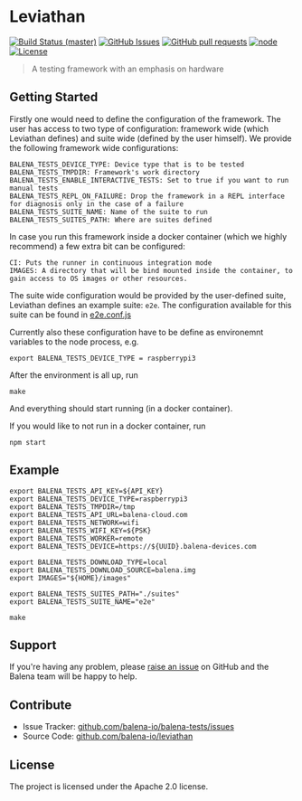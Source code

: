 # Leviathan

[![Build Status (master)](https://jenkins.dev.resin.io/buildStatus/icon?job=balena-tests-master)](https://jenkins.dev.resin.io/job/balena-tests-master/)
[![GitHub Issues](https://img.shields.io/github/issues/balena-io/leviathan.svg)](https://github.com/balena-io/leviathan/issues)
[![GitHub pull requests](https://img.shields.io/github/issues-pr/balena-io/leviathan.svg)](https://github.com/balena-io/leviathan/pulls)
[![node](https://img.shields.io/badge/node-v9.0.0-green.svg)](https://nodejs.org/download/release/v9.0.0/)
[![License](https://img.shields.io/badge/license-APACHE%202.0-blue.svg)](https://opensource.org/licenses/Apache-2.0)

> A testing framework with an emphasis on hardware

## Getting Started

Firstly one would need to define the configuration of the framework.
The user has access to two type of configuration: framework wide (which Leviathan defines) and suite wide (defined by the user himself).
We provide the following framework wide configurations:

    BALENA_TESTS_DEVICE_TYPE: Device type that is to be tested
    BALENA_TESTS_TMPDIR: Framework's work directory
    BALENA_TESTS_ENABLE_INTERACTIVE_TESTS: Set to true if you want to run manual tests
    BALENA_TESTS_REPL_ON_FAILURE: Drop the framework in a REPL interface for diagnosis only in the case of a failure
    BALENA_TESTS_SUITE_NAME: Name of the suite to run
    BALENA_TESTS_SUITES_PATH: Where are suites defined

In case you run this framework inside a docker container (which we highly recommend) a few extra bit can be configured:

    CI: Puts the runner in continuous integration mode
    IMAGES: A directory that will be bind mounted inside the container, to gain access to OS images or other resources.

The suite wide configuration would be provided by the user-defined suite, Leviathan defines an example suite: `e2e`. The configuration available for this suite can be found in [e2e.conf.js](https://github.com/balena-io/leviathan/blob/master/suites/e2e/e2e.conf.js)

Currently also these configuration have to be define as environemnt variables to the node process, e.g.

    export BALENA_TESTS_DEVICE_TYPE = raspberrypi3

After the environment is all up, run

    make

And everything should start running (in a docker container).

If you would like to not run in a docker container, run

    npm start

## Example

```
export BALENA_TESTS_API_KEY=${API_KEY}
export BALENA_TESTS_DEVICE_TYPE=raspberrypi3
export BALENA_TESTS_TMPDIR=/tmp
export BALENA_TESTS_API_URL=balena-cloud.com
export BALENA_TESTS_NETWORK=wifi
export BALENA_TESTS_WIFI_KEY=${PSK}
export BALENA_TESTS_WORKER=remote
export BALENA_TESTS_DEVICE=https://${UUID}.balena-devices.com

export BALENA_TESTS_DOWNLOAD_TYPE=local
export BALENA_TESTS_DOWNLOAD_SOURCE=balena.img
export IMAGES="${HOME}/images"

export BALENA_TESTS_SUITES_PATH="./suites"
export BALENA_TESTS_SUITE_NAME="e2e"

make

```

## Support

If you're having any problem, please [raise an issue][newissue] on GitHub and
the Balena team will be happy to help.

## Contribute

- Issue Tracker: [github.com/balena-io/balena-tests/issues][issues]
- Source Code: [github.com/balena-io/leviathan][source]

## License

The project is licensed under the Apache 2.0 license.

[issues]: https://github.com/balena-io/balena-tests/issues
[newissue]: https://github.com/balena-io/balena-tests/issues/new
[source]: https://github.com/balena-io/balena-tests
